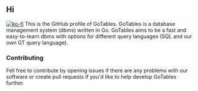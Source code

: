 ## Hi

[![ko-fi](https://ko-fi.com/img/githubbutton_sm.svg)](https://ko-fi.com/A0A5S0YPK)
This is the GitHub profile of GoTables.
GoTables is a database management system (dbms) written in Go.
GoTables aims to be a fast and easy-to-learn dbms with options for different query languages (SQL and our own GT query language).

### Contributing
Fell free to contribute by opening issues if there are any problems with our software or create pull requests if you'd like to help develop GoTables further.
